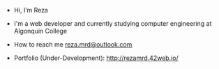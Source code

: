 -  Hi, I’m Reza
-  I'm a web developer and currently studying computer engineering at Algonquin College
-  How to reach me reza.mrd@outlook.com

-  Portfolio (Under-Development): <a>http://rezamrd.42web.io/</a>
<!---
rezamrd/rezamrd is a ✨ special ✨ repository because its `README.md` (this file) appears on your GitHub profile.
You can click the Preview link to take a look at your changes.
--->
